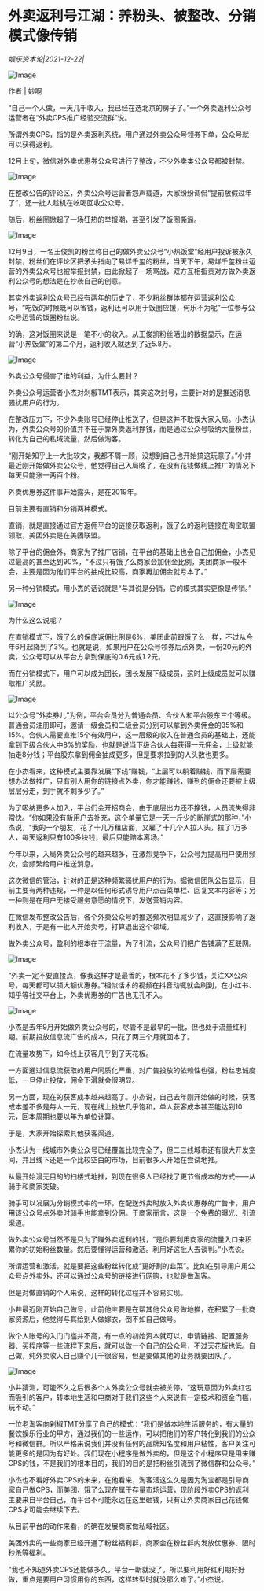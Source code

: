 # 外卖返利号江湖：养粉头、被整改、分销模式像传销

*娱乐资本论|2021-12-22|*

![Image](https://inews.gtimg.com/newsapp_bt/0/14336376843/641)

作者 | 妙啊

“自己一个人做，一天几千收入，我已经在选北京的房子了。”一个外卖返利公众号运营者在“外卖CPS推广经验交流群”说。

所谓外卖CPS，指的是外卖返利系统，用户通过外卖公众号领券下单，公众号就可以获得返利。

12月上旬，微信对外卖优惠券公众号进行了整改，不少外卖类公众号都被封禁。

![Image](https://inews.gtimg.com/newsapp_bt/0/14336376795/641)

在整改公告的评论区，外卖公众号运营者怨声载道，大家纷纷调侃“提前放假过年了”，还一批人趁机在吆喝回收公众号。

随后，粉丝圈掀起了一场狂热的举报潮，甚至引发了饭圈撕逼。

![Image](https://inews.gtimg.com/newsapp_bt/0/14336376788/641)

12月9日，一名王俊凯的粉丝称自己的做外卖公众号“小热饭堂”经用户投诉被永久封禁，粉丝们在评论区把矛头指向了易烊千玺的粉丝，当天下午，易烊千玺粉丝运营的外卖公众号也被举报封禁，由此掀起了一场骂战，双方互相指责对方做外卖返利公众号的想法是在抄袭自己的创意。

其实外卖返利公众号已经有两年的历史了，不少粉丝群体都在运营返利公众号，“吃饭的时候既可以省钱，返利还可以用于饭圈应援，何乐不为呢”一位参与公众号运营的饭圈粉丝说。

的确，这对饭圈来说是一笔不小的收入。从王俊凯粉丝晒出的数据显示，在运营“小热饭堂”的第二个月，返利收入就达到了近5.8万。

![Image](https://inews.gtimg.com/newsapp_bt/0/14336376804/641)

外卖公众号侵害了谁的利益，为什么要封？

外卖公众号运营者小杰对剁椒TMT表示，其实这次封号，主要针对的是推送消息骚扰用户的行为。

在整改压力下，不少外卖账号已经停止推送了，但是这并不耽误大家入局。小杰认为，外卖公众号的价值并不在于靠外卖返利挣钱，而是通过公众号吸纳大量粉丝，转化为自己的私域流量，然后做淘客。

“刚开始知乎上一大批软文，我都不屑一顾，没想到自己也开始搞这玩意了。”小井最近刚开始做外卖公众号，他觉得自己入局晚了，在没有花钱做线上推广的情况下每天只能涨一两百个粉。

外卖优惠券这件事开始露头，是在2019年。

目前主要有直销和分销两种模式。

直销，就是直接通过官方返佣平台的链接获取返利，饿了么的返利链接在淘宝联盟领取，美团外卖是在美团联盟。

除了平台的佣金外，商家为了推广店铺，在平台的基础上也会自己加佣金，小杰见过最高的甚至达到90%，“不过只有饿了么商家会加佣金比例，美团商家一般不会，主要是因为他们平台的抽成比较高，商家再加佣金就亏本了。”

另一种分销模式，用小杰的话说就是“与其说是分销，它的模式其实更像是传销。”

![Image](https://inews.gtimg.com/newsapp_bt/0/14336376791/641)

为什么这么说呢？

在直销模式下，饿了么的保底返佣比例是6%，美团此前跟饿了么一样，不过从今年6月起降到了3%。也就是说，如果用户在公众号领券后点外卖，一份20元的外卖，公众号可以从平台方拿到保底的0.6元或1.2元。

而在分销模式下，用户可以成为团长，团长发展下级成员，这时上级成员就可以赚取推广奖励。

![Image](https://inews.gtimg.com/newsapp_bt/0/14336376824/641)

以公众号“外卖券儿”为例，平台会员分为普通会员、合伙人和平台股东三个等级。普通会员注册即可，邀请一级会员和二级会员分别可以拿到外卖佣金的35%和15%。合伙人需要直推15个有效用户，这一层级的收入在普通会员的基础上，还能拿到下级合伙人中8%的奖励，也就是说当下级合伙人每获得一元佣金，上级就能抽走8分钱；平台股东拿到佣金抽成更多，但是要求拉到的人头数也更多。

在小杰看来，这种模式主要靠发展“下线”赚钱，“上层可以躺着赚钱，而下层需要想办法做推广，只有别人用你的链接点外卖，你才能赚钱，赚到的佣金还要被上级层层分走，到手就不剩多少了。”

为了吸纳更多人加入，平台们会开招商会，由于底层出力还不挣钱，人员流失得非常快。“你如果没有新用户去补充，这个单量它是一天一斤少的断崖式的那种，”小杰说，“我的一个朋友，花了十几万租店面，又雇了十几个人拉人头，拉了1万多人，每天返利只有100多块钱，最后只能赔本离场。”

今年以来，入局外卖公众号的越来越多，在激烈竞争下，公众号为提高用户使用频次，会频繁给用户推送消息。

这次微信的管治，针对的正是这种频繁骚扰用户的行为。据微信团队公告显示，目前主要有两种违规，一种是以任何形式诱导用户点击菜单栏、回复文本内容等；另一种则是在用户无接受服务意愿的情况下，发送营销内容。

在微信发布整改公告后，各个外卖公众号的推送频次明显减少了，这直接影响了返利收入，于是有一批人开始卖号，打算退出这个领域。

做外卖公众号，盈利的根本在于流量，为了引流，公众号们把广告铺满了互联网。

![Image](https://inews.gtimg.com/newsapp_bt/0/14336376826/641)

“外卖一定不要直接点，像我这样才是最香的，根本花不了多少钱，关注XX公众号，每天都可以领大额优惠券。”相似话术的视频在抖音动辄就会刷到，在小红书、知乎等社交平台上，外卖优惠券的广告也无孔不入。

![Image](https://inews.gtimg.com/newsapp_bt/0/14336376820/641)

小杰是去年9月开始做外卖公众号的，尽管不是最早的一批，但也处于流量红利期。前期投放信息流广告的成本，只花了两三个月就回本了。

在流量攻势下，如今线上获客几乎到了天花板。

一方面通过信息流获取的用户同质化严重，对广告投放的依赖性也强，粉丝忠诚度低，一旦停止投放，佣金下滑就会很明显。

另一方面，现在的获客成本越来越高了。小杰说，自己去年刚开始做的时候，获客成本差不多是每人一元，现在线上投放几乎饱和，单人获客成本甚至能达到10元，回本周期也要以年为单位计算。

于是，大家开始探索其他获客渠道。

小杰认为一线城市外卖公众号已经覆盖比较完全了，但二三线城市还有很大开发空间，并且线下还是一个比较空白的市场，目前很多人开始在尝试地推。

从最开始漫无目的的扫楼式地推，到现在很多人已经找了更节省成本的方式——从骑手和商家突破。

骑手可以发展为分销模式中的一环，在配送外卖时放入外卖优惠券的广告卡，用户用该公众号点外卖时骑手也能拿到分佣。于商家而言，这是一个免费的曝光、引流渠道。

做外卖公众号当然不是只为了赚外卖返利的钱，“是你要利用商家的流量入口来积累你的初始粉丝数量。然后要懂得运营和激活。利用好这批人去谈判。”小杰说。

所谓运营和激活，就是要把这些粉丝转化成“更好割的韭菜”。比如在引导用户用公众号点外卖外，还可以通过公众号的链接进行网购，也就是做淘客。

但是对做直销的个人来说，这样的转化过程并不容易实现。

小井最近刚开始自己做号，此前他主要是在帮其他公众号做地推，在积累了一批商家资源后，他觉得与其给别人做嫁衣，倒不如自己做号。

做个人账号的入门门槛并不高，有一点的初始资本就可以，申请链接、配置服务器、买程序等一些流程下来后，就可以做一个自己的公众号，不过天花板也低。自己做，纯外卖收入自己赚个几千很容易，但是要做其他的业务就要团队了。

![Image](https://inews.gtimg.com/newsapp_bt/0/14336376803/641)

小井猜测，可能不久之后很多个人外卖公众号就会被关停，“这玩意因为外卖红包而吸引的客户，转本地生活和电商对于我们这些个人来说有一定技术和资金门槛，玩不动。”

一位老淘客向剁椒TMT分享了自己的模式：“我们是做本地生活服务的，有大量的餐饮娱乐行业的甲方，通过我们的一些运作，可以把他们的客户转化到我们的公众号和微信群。所以严格来说我们并没有任何的品牌知名度和用户粘性，客户关注可能更多的是因为有好处。我们现在小程序是做外卖的，但是这个小程序只是用来赚CPS的钱，不是我们的根本目的，我们的目的是把粉丝引流到了微信群和公众号。”

小杰也不看好外卖CPS的未来，在他看来，淘客活这么久是因为淘宝都是引导商家自己做CPS，而美团、饿了么现在属于存量市场运营，现阶段外卖CPS的返利主要来自平台自己，而平台不可能永远在这里砸钱，只有让外卖商家自己花钱做CPS才可能会继续下去。

从目前平台的动作来看，的确在发展商家做私域社区。

美团外卖的一些商家已经开通了粉丝福利群，商家会在粉丝群内发放优惠券、限时秒杀等福利。

“我也不知道外卖CPS还能做多久，平台一断就没了，所以要利用好红利期好好做，重点是要用户习惯用你的东西，这样转型时就没那么难了。”小杰说。

